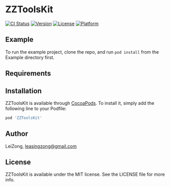 # ZZToolsKit

[![CI Status](https://img.shields.io/travis/LeiZong/ZZToolsKit.svg?style=flat)](https://travis-ci.org/LeiZong/ZZToolsKit)
[![Version](https://img.shields.io/cocoapods/v/ZZToolsKit.svg?style=flat)](https://cocoapods.org/pods/ZZToolsKit)
[![License](https://img.shields.io/cocoapods/l/ZZToolsKit.svg?style=flat)](https://cocoapods.org/pods/ZZToolsKit)
[![Platform](https://img.shields.io/cocoapods/p/ZZToolsKit.svg?style=flat)](https://cocoapods.org/pods/ZZToolsKit)

## Example

To run the example project, clone the repo, and run `pod install` from the Example directory first.

## Requirements

## Installation

ZZToolsKit is available through [CocoaPods](https://cocoapods.org). To install
it, simply add the following line to your Podfile:

```ruby
pod 'ZZToolsKit'
```

## Author

LeiZong, leasingzong@gmail.com

## License

ZZToolsKit is available under the MIT license. See the LICENSE file for more info.
